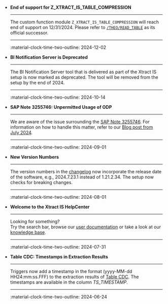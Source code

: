 <div class="grid cards" markdown>


-   **End of support for Z_XTRACT_IS_TABLE_COMPRESSION**

    ---

    The custom function module `Z_XTRACT_IS_TABLE_COMPRESSION` will reach end of support on 12/31/2024. Please refer to [`/THEO/READ_TABLE`](./documentation/setup-in-sap/custom-function-module-for-table-extraction.md/#installation-of-theoread_table) as its official successor.

    ---

    :material-clock-time-two-outline: 2024-12-02

-   **BI Notification Server is Deprecated**

    ---

    The BI Notification Server tool that is delivered as part of the Xtract IS setup is now marked as deprecated. The tool will be removed from the setup by the end of 2024.

    ---

    :material-clock-time-two-outline: 2024-10-14

-   **SAP Note 3255746: Unpermitted Usage of ODP**

    ---

    We are aware of the issue surrounding the [SAP Note 3255746](https://me.sap.com/notesLatestChanges/0003255746/E/diff). For information on how to handle this matter, refer to our [Blog post from July 2024](https://theobald-software.com/en/products-technology-en/guidance-on-sap-note-3255746-for-theobald-software-xtract-products/).

    ---

    :material-clock-time-two-outline: 2024-09-01

-   **New Version Numbers**

    ---

    The version numbers in the [changelog](changelog.md) now incorporate the release date of the software, e.g., 2024.7.23.1 instead of 1.21.2.34. The setup now checks for breaking changes.

    ---

    :material-clock-time-two-outline: 2024-08-01

-   **Welcome to the Xtract IS HelpCenter**

    ---

    Looking for something? <br>Try the search bar, browse our [user documentation](documentation/introduction.md) or take a look at our [knowledge base](knowledge-base/index.md).

    ---

    :material-clock-time-two-outline: 2024-07-31

-   **Table CDC: Timestamps in Extraction Results**

    ---

    Triggers now add a timestamp in the format (yyyy-MM-dd HH24&colon;mm&colon;ss.FFF) to the extraction results of [Table CDC](documentation/table-cdc/index.md). The timestamps are available in the column *TS_TIMESTAMP*.

    ---

    :material-clock-time-two-outline: 2024-06-24

</div>